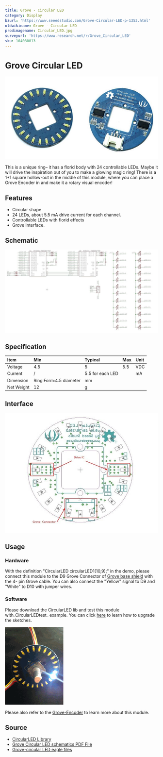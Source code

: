 ```yaml
---
title: Grove - Circular LED
category: Display
bzurl: 'https://www.seeedstudio.com/Grove-Circular-LED-p-1353.html'
oldwikiname: Grove - Circular LED
prodimagename: Circular_LED.jpg
surveyurl: 'https://www.research.net/r/Grove_Circular_LED'
sku: 104030013
---
```


# Grove Circular LED

![](https://github.com/SeeedDocument/Grove-Circular_LED/raw/master/img/Circular_LED.jpg) 

This is a unique ring– it has a florid body with 24 controllable LEDs. Maybe it will drive the inspiration out of you to make a glowing magic ring! There is a 1\*1 square hollow-out in the middle of this module, where you can place a Grove Encoder in and make it a rotary visual encoder!

## Features

* Circular shape
* 24 LEDs, about 5.5 mA drive current for each channel.
* Controllable LEDs with florid effects
* Grove Interface.

## Schematic

![](https://github.com/SeeedDocument/Grove-Circular_LED/raw/master/img/Circular_LED_schmatic.jpg)

## Specification

|  Item |  Min |  Typical |  Max |  Unit |
| :--- | :--- | :--- | :--- | :--- |
|  Voltage |  4.5 |  5 |  5.5 |  VDC |
|  Current |  / |  5.5 for each LED |  |  mA |
|  Dimension |  Ring Form:4.5 diameter |  mm |  |  |
|  Net Weight |  12 |  g |  |  |

## Interface

![](https://github.com/SeeedDocument/Grove-Circular_LED/raw/master/img/Circular_LED_Interface.jpg)

## Usage

### Hardware

With the definition "CircularLED circularLED1\(10,9\);" in the demo, please connect this module to the D9 Grove Connector of [Grove base shield](/Base_shield_v2) with the 4- pin Grove cable. You can also connect the "Yellow" signal to D9 and "White" to D10 with jumper wires.

### Software

Please download the CircularLED lib and test this module with_CircularLEDtest_ example. You can click [here](/Upload_Code) to learn how to upgrade the sketches.

![](https://github.com/SeeedDocument/Grove-Circular_LED/raw/master/img/Circular_LED_shining.gif)

Please also refer to the [Grove-Encoder](/Grove-Encoder) to learn more about this module.

## Source

* [CircularLED Library](https://github.com/SeeedDocument/Grove-Circular_LED/raw/master/res/CircularLED.zip)
* [Grove Circular LED schematics PDF File](https://github.com/SeeedDocument/Grove-Circular_LED/raw/master/res/Circular_LED_v0.9b.pdf)
* [Grove-circular LED eagle files](https://github.com/SeeedDocument/Grove-Circular_LED/raw/master/res/Grove-circular_LED_eagle_files.zip)

